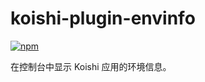 # koishi-plugin-envinfo
 
[![npm](https://img.shields.io/npm/v/koishi-plugin-envinfo?style=flat-square)](https://www.npmjs.com/package/koishi-plugin-envinfo)

在控制台中显示 Koishi 应用的环境信息。
